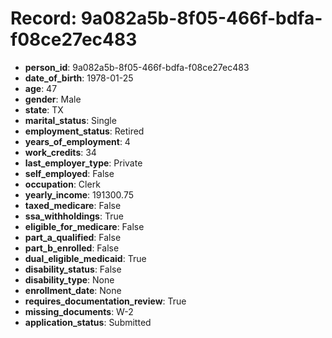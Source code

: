 # Record: 9a082a5b-8f05-466f-bdfa-f08ce27ec483

- **person_id**: 9a082a5b-8f05-466f-bdfa-f08ce27ec483
- **date_of_birth**: 1978-01-25
- **age**: 47
- **gender**: Male
- **state**: TX
- **marital_status**: Single
- **employment_status**: Retired
- **years_of_employment**: 4
- **work_credits**: 34
- **last_employer_type**: Private
- **self_employed**: False
- **occupation**: Clerk
- **yearly_income**: 191300.75
- **taxed_medicare**: False
- **ssa_withholdings**: True
- **eligible_for_medicare**: False
- **part_a_qualified**: False
- **part_b_enrolled**: False
- **dual_eligible_medicaid**: True
- **disability_status**: False
- **disability_type**: None
- **enrollment_date**: None
- **requires_documentation_review**: True
- **missing_documents**: W-2
- **application_status**: Submitted